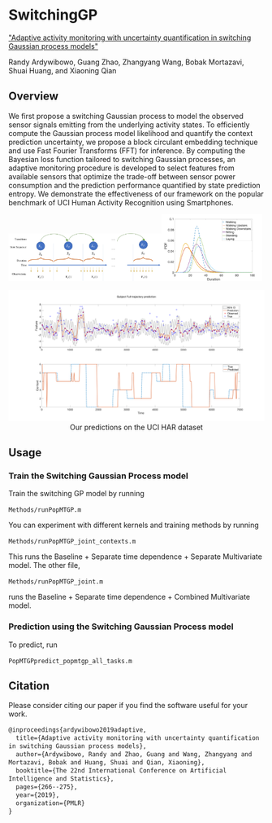 # SwitchingGP

["Adaptive activity monitoring with uncertainty quantification in switching Gaussian process models"](http://proceedings.mlr.press/v89/ardywibowo19a.html)

Randy Ardywibowo, Guang Zhao, Zhangyang Wang, Bobak Mortazavi, Shuai Huang, and Xiaoning Qian

## Overview

We first propose a switching Gaussian process to model the observed sensor signals emitting
from the underlying activity states. To efficiently compute the Gaussian process model
likelihood and quantify the context prediction uncertainty, we propose a block circulant
embedding technique and use Fast Fourier
Transforms (FFT) for inference. By computing the Bayesian loss function tailored to
switching Gaussian processes, an adaptive
monitoring procedure is developed to select
features from available sensors that optimize
the trade-off between sensor power consumption and the prediction performance quantified by state prediction entropy. We demonstrate the effectiveness of our framework on
the popular benchmark of UCI Human Activity Recognition using Smartphones.


<img src="./Figures/semimarkov.png" alt="The Hidden Semi-Markov Model" width="60%"/><img src="./Figures/gampdf.png" alt="The Gamma Hidden State Duration Distribution" width="39%"/></br>

<p align="center">
  <img src="Figures/fullfull.png" alt="full prediction"/></br>
  <span align="center">Our predictions on the UCI HAR dataset</span>
</p>

## Usage

### Train the Switching Gaussian Process model

Train the switching GP model by running 

```Methods/runPopMTGP.m```

You can experiment with different kernels and training methods by running 

```Methods/runPopMTGP_joint_contexts.m```

This runs the Baseline + Separate time dependence + Separate Multivariate model. The other file,

```Methods/runPopMTGP_joint.m```

runs the Baseline + Separate time dependence + Combined Multivariate model.

### Prediction using the Switching Gaussian Process model

To predict, run

```PopMTGPpredict_popmtgp_all_tasks.m```

## Citation
Please consider citing our paper if you find the software useful for your work.

```
@inproceedings{ardywibowo2019adaptive,
  title={Adaptive activity monitoring with uncertainty quantification in switching Gaussian process models},
  author={Ardywibowo, Randy and Zhao, Guang and Wang, Zhangyang and Mortazavi, Bobak and Huang, Shuai and Qian, Xiaoning},
  booktitle={The 22nd International Conference on Artificial Intelligence and Statistics},
  pages={266--275},
  year={2019},
  organization={PMLR}
}
```
